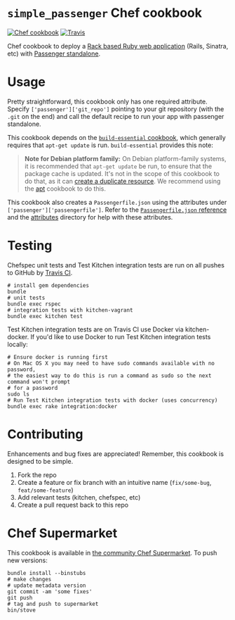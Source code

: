 # `simple_passenger` Chef cookbook

[![Chef cookbook](https://img.shields.io/cookbook/v/simple_passenger.svg?maxAge=3600)](https://supermarket.chef.io/cookbooks/simple_passenger) [![Travis](https://img.shields.io/travis/atheiman/simple-passenger-cookbook.svg?maxAge=3600)](https://travis-ci.org/atheiman/simple-passenger-cookbook)

Chef cookbook to deploy a [Rack based Ruby web application](http://rack.github.io/) (Rails, Sinatra, etc) with
[Passenger standalone](https://www.phusionpassenger.com/library/config/standalone/).

# Usage

Pretty straightforward, this cookbook only has one required attribute. Specify `['passenger']['git_repo']` pointing to your git repository (with the `.git` on the end) and call the default recipe to run your app with passenger standalone.

This cookbook depends on the [`build-essential` cookbook](https://supermarket.chef.io/cookbooks/build-essential), which generally requires that `apt-get update` is run. `build-essential` provides this note:

> **Note for Debian platform family:** On Debian platform-family systems, it is recommended that `apt-get update` be run, to ensure that the package cache is updated. It's not in the scope of this cookbook to do that, as it can [create a duplicate resource](https://tickets.chef.io/browse/CHEF-3694). We recommend using the [apt](https://supermarket.chef.io/cookbooks/apt) cookbook to do this.

This cookbook also creates a `Passengerfile.json` using the attributes under
`['passenger']['passengerfile']`. Refer to the
[`Passengerfile.json` reference](https://www.phusionpassenger.com/library/config/standalone/reference/)
and the [attributes](./attributes/) directory for help with these attributes.

# Testing

Chefspec unit tests and Test Kitchen integration tests are run on all pushes to GitHub by [Travis CI](https://travis-ci.org/atheiman/simple-passenger-cookbook).

```shell
# install gem dependencies
bundle
# unit tests
bundle exec rspec
# integration tests with kitchen-vagrant
bundle exec kitchen test
```

Test Kitchen integration tests are on Travis CI use Docker via kitchen-docker. If you'd like to use Docker to run Test Kitchen integration tests locally:

```shell
# Ensure docker is running first
# On Mac OS X you may need to have sudo commands available with no password,
# the easiest way to do this is run a command as sudo so the next command won't prompt
# for a password
sudo ls
# Run Test Kitchen integration tests with docker (uses concurrency)
bundle exec rake integration:docker
```

# Contributing

Enhancements and bug fixes are appreciated! Remember, this cookbook is designed to be simple.

1. Fork the repo
1. Create a feature or fix branch with an intuitive name (`fix/some-bug`, `feat/some-feature`)
1. Add relevant tests (kitchen, chefspec, etc)
1. Create a pull request back to this repo

# Chef Supermarket

This cookbook is available in [the community Chef Supermarket](https://supermarket.chef.io/cookbooks/simple_passenger). To push new versions:

```shell
bundle install --binstubs
# make changes
# update metadata version
git commit -am 'some fixes'
git push
# tag and push to supermarket
bin/stove
```
